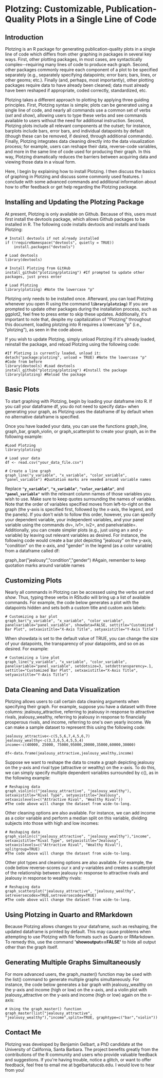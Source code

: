 # **Plotzing: Customizable, Publication-Quality Plots in a Single Line of Code**

## **Introduction**

Plotzing is an R package for generating publication-quality plots in a single line of code which differs from other graphing in packages in several key ways. First, other plotting packages, in most cases, are syntactically complex--requiring many lines of code to produce each graph. Second, other packages commonly require each component of a plot to be specified separately (e.g., separately specifying datapoints; error bars; bars, lines, or other geoms; etc.). Finally (and, perhaps, most importantly), other plotting packages require data to have already been cleaned; data must already have been reshaped if appropriate, coded correctly, standardized, etc. 

Plotzing takes a different approach to plotting by applying three guiding principles. First, Plotzing syntax is simple; plots can be generated using a single line of code, and nearly all commands use a common set of verbs (*set* and *show*), allowing users to type these verbs and see commands available to users without the need for additional instruction. Second, Plotzing plots include all relevant components at the outset; for instance, barplots include bars, error bars, and individual datapoints by default (though these can be removed, if desired, through additional commands). Finally, Plotzing integrates data cleaning directly into the data visualization process; for example, users can reshape their data, reverse-code variables, and more in the same line of code used for producing their graph. In this way, Plotzing dramatically reduces the barriers between acquiring data and viewing those data in a visual form. 

Here, I begin by explaining how to install Plotzing. I then discuss the basics of graphing in Plotzing and discuss some commonly used features. I conclude with some advanced commands and additional information about how to offer feedback or get help regarding the Plotzing package.

## **Installing and Updating the Plotzing Package**

At present, Plotzing is only available on Github. Because of this, users must first install the devtools package, which allows Github packages to be installed in R. The following code installs devtools and installs and loads Plotzing:

```{r, echo=TRUE, eval=FALSE}
# Install devtools if not already installed
if (!requireNamespace("devtools", quietly = TRUE))
    install.packages("devtools")

# Load devtools
library(devtools)

# Install Plotzing from GitHub
install_github("plotzing/plotzing") #If prompted to update other packages, just press enter

# Load Plotzing
library(plotzing) #Note the lowercase "p"
```

Plotzing only needs to be installed once. Afterward, you can load Plotzing whenever you open R using the command **`library(plotzing)`** If you are prompted to update other packages during the installation process, such as ggplot2, feel free to press enter to skip these updates. Additionally, it's important to note that, despite my capitalization of "Plotzing" throughout this document, loading plotzing into R requires a lowercase "p" (i.e., "plotzing"), as seen in the code above.

If you wish to update Plotzing, simply unload Plotzing if it's already loaded, reinstall the package, and reload Plotzing using the following code:

```{r, echo=TRUE, eval=FALSE}
#If Plotizng is currently loaded, unload it:
detach("package:plotzing", unload = TRUE) #Note the lowercase "p"
#Code from before
library(devtools) #Load devtools
install_github("plotzing/plotzing") #Install the package
library(plotzing) #Reload the package
```

## **Basic Plots**

To start graphing with Plotzing, begin by loading your dataframe into R. If you call your dataframe df, you do not need to specify data= when generating your graph, as Plotzing uses the dataframe df by default when no alternative dataframe is specified. 

Once you have loaded your data, you can use the functions graph_line, graph_bar, graph_violin, or graph_scatterplot to create your graph, as in the following example:

```{r, echo=TRUE, eval=FALSE}
#Load Plotzing
library(plotzing)

# Load your data
df <- read.csv("your_data_file.csv")

# Create a line graph
graph_line("y_variable", "x_variable", "color_variable", "panel_variable") #Quotation marks are needed around variable names
```

Replace **`"y_variable"`**, **`"x_variable"`**, **`"color_variable"`**, and **`"panel_variable"`** with the relevant column names of those variables you wish to use. Make sure to keep quotes surrounding the names of variables. Note that the order of variables specified moves from left-to-right on the graph (the y-axis is specified first, followed by the x-axis, the legend, and the panels). If you don't wish to follow this order, however, you can specify your dependent variable, your independent variables, and your panel variable using the commands dv=, iv1=, iv2=, and panelvariable=. Additionally, you can create simpler plots (e.g., just using an x and y-variable) by leaving out relevant variables as desired. For instance, the following code would create a bar plot depicting "jealousy" on the y-axis, "condition" on the x-axis, and "gender" in the legend (as a color variable) from a dataframe called df:

graph_bar("jealousy","condition","gender") #Again, remember to keep quotation marks around variable names

## **Customizing Plots**

Nearly all commands in Plotzing can be accessed using the verbs *set* and *show*. Thus, typing these verbs in RStudio will bring up a list of available commands. For example, the code below generates a plot with the datapoints hidden and sets both a custom title and custom axis labels:

```{r, echo=TRUE, eval=FALSE}
# Customizing a bar plot
graph_bar("y_variable", "x_variable", "color_variable", panelvariable="panel_variable", showdata=FALSE, settitle="Customized Bar Plot", setxaxistitle="X-Axis Title", setyaxistitle="Y-Axis Title")
```

When showdata is set to the default value of TRUE, you can change the size of your datapoints, the transparency of your datapoints, and so on as desired. For example:

```{r, echo=TRUE, eval=FALSE}
# Customizing a line plot
graph_line("y_variable", "x_variable", "color_variable", panelvariable="panel_variable", setdotsize=3, setdottransparency=.1, settitle="Customized Bar Plot", setxaxistitle="X-Axis Title", setyaxistitle="Y-Axis Title")
```


## **Data Cleaning and Data Visualization**

Plotzing allows users to call certain data cleaning arguments when specifying their graph. For example, suppose you have a dataset with three columns: jealousy_attractive, referring to jealousy in response to attractive rivals, jealousy_wealthy, referring to jealousy in response to financially prosperous rivals, and income, referring to one's own yearly income. We can make a sample dataset to represent this using the following code:

```{r, echo=TRUE, eval=FALSE}
jealousy_attractive<-c(5,5,6,7,4,5,6,7)
jealousy_wealthy<-c(3,3,6,5,4,5,5,4)
income<-c(40000, 25000, 75000,95000,20000,35000,60000,30000)

df<-data.frame(jealousy_attractive,jealousy_wealthy,income)

```

Suppose we want to reshape the data to create a graph depicting jealousy on the y-axis and rival type (attractive or wealthy) on the x-axis. To do this, we can simply specify multiple dependent variables surrounded by c(), as in the following example:

```{r, echo=TRUE, eval=FALSE}
# Reshaping data
graph_violin(c("jealousy_attractive", "jealousy_wealthy"), setxaxistitle="Rival Type", setyaxistitle="Jealousy", setxaxislevels=c("Attractive Rival", "Wealthy Rival"))
#The code above will change the dataset from wide-to-long.
```

Other cleaning options are also available. For instance, we can add income as a color variable and perform a median split on this variable, dividing subjects into those with high and low incomes: 
```{r, echo=TRUE, eval=FALSE}
# Reshaping data
graph_violin(c("jealousy_attractive", "jealousy_wealthy"),"income", setxaxistitle="Rival Type", setyaxistitle="Jealousy", setxaxislevels=c("Attractive Rival", "Wealthy Rival"), splitgroup=TRUE)
#The code above will change the dataset from wide-to-long.
```

Other plot types and cleaning options are also available. For example, the code below reverse-scores our x and y-variables and creates a scatterplot of the relationship between jealousy in response to attractive rivals and jealousy in response to wealthy rivals:

```{r, echo=TRUE, eval=FALSE}
# Reshaping data
graph_scatterplot("jealousy_attractive", "jealousy_wealthy", setreversecodex=TRUE,setreversecodey=TRUE)
#The code above will change the dataset from wide-to-long.
```
## **Using Plotzing in Quarto and RMarkdown**

Because Plotzing allows changes to your dataframe, such as reshaping, the updated dataframe is printed by default. This may cause problems when attempting to use Plotzing with file formats such as Quarto or RMarkdown. To remedy this, use the command **'showoutput==FALSE'** to hide all output other than the graph itself.

## **Generating Multiple Graphs Simultaneously**

For more advanced users, the graph_master() function may be used with the list() command to generate multiple graphs simultaneously. For instance, the code below generates a bar graph with jealousy_wealthy on the y-axis and income (high or low) on the x-axis, and a violin plot with jealousy_attractive on the y-axis and income (high or low) again on the x-axis:

```{r, echo=TRUE, eval=FALSE}
# Using the graph_master() function
graph_master(list("jealousy_attractive", "jealousy_wealthy"),"income",splitx=TRUE, graphtype=c("bar","violin"))
```

## **Contact Me**

Plotzing was developed by Benjamin Gelbart, a PhD candidate at the University of California, Santa Barbara. The project benefits greatly from the contributions of the R community and users who provide valuable feedback and suggestions. If you're having trouble, notice a glitch, or want to offer feedback, feel free to email me at bgelbartatucsb.edu. I would love to hear from you!

